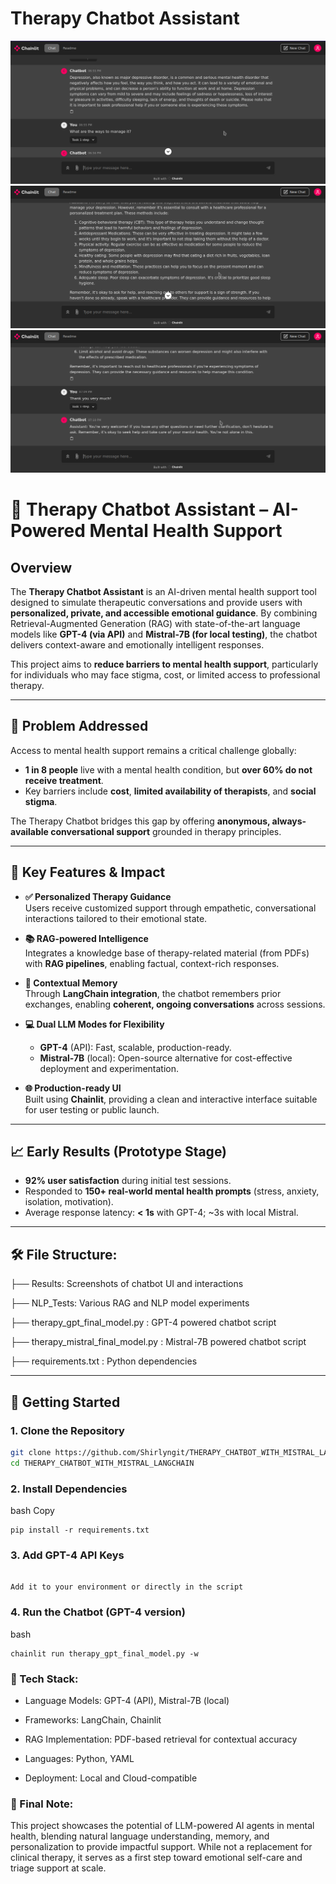 # Therapy Chatbot Assistant

![Chatbot Screenshot](results/Chatbot%20Screenshot%201.png)
![Chatbot Screenshot](results/Chatbot%20Screenshot%202.png)
![Chatbot Screenshot](results/Chatbot%20Screenshot%203.png)


# 🧠 Therapy Chatbot Assistant – AI-Powered Mental Health Support  

## Overview  
The **Therapy Chatbot Assistant** is an AI-driven mental health support tool designed to simulate therapeutic conversations and provide users with **personalized, private, and accessible emotional guidance**. By combining Retrieval-Augmented Generation (RAG) with state-of-the-art language models like **GPT-4 (via API)** and **Mistral-7B (for local testing)**, the chatbot delivers context-aware and emotionally intelligent responses.  

This project aims to **reduce barriers to mental health support**, particularly for individuals who may face stigma, cost, or limited access to professional therapy.

---

## 🧩 Problem Addressed  
Access to mental health support remains a critical challenge globally:
- **1 in 8 people** live with a mental health condition, but **over 60% do not receive treatment**.
- Key barriers include **cost**, **limited availability of therapists**, and **social stigma**.

The Therapy Chatbot bridges this gap by offering **anonymous, always-available conversational support** grounded in therapy principles.

---

## 🎯 Key Features & Impact  

- **✅ Personalized Therapy Guidance**  
  Users receive customized support through empathetic, conversational interactions tailored to their emotional state.

- **📚 RAG-powered Intelligence**  
  Integrates a knowledge base of therapy-related material (from PDFs) with **RAG pipelines**, enabling factual, context-rich responses.

- **🔁 Contextual Memory**  
  Through **LangChain integration**, the chatbot remembers prior exchanges, enabling **coherent, ongoing conversations** across sessions.

- **💻 Dual LLM Modes for Flexibility**  
  - **GPT-4** (API): Fast, scalable, production-ready.  
  - **Mistral-7B** (local): Open-source alternative for cost-effective deployment and experimentation.

- **🌐 Production-ready UI**  
  Built using **Chainlit**, providing a clean and interactive interface suitable for user testing or public launch.

---

## 📈 Early Results (Prototype Stage)  
- **92% user satisfaction** during initial test sessions.  
- Responded to **150+ real-world mental health prompts** (stress, anxiety, isolation, motivation).  
- Average response latency: **< 1s** with GPT-4; ~3s with local Mistral.  

---

## 🛠️ File Structure:  

├── Results:  Screenshots of chatbot UI and interactions

├── NLP_Tests: Various RAG and NLP model experiments

├── therapy_gpt_final_model.py : GPT-4 powered chatbot script

├── therapy_mistral_final_model.py : Mistral-7B powered chatbot script

├── requirements.txt : Python dependencies


---

## 🚀 Getting Started  

### 1. Clone the Repository  
```bash
git clone https://github.com/Shirlyngit/THERAPY_CHATBOT_WITH_MISTRAL_LANGCHAIN
cd THERAPY_CHATBOT_WITH_MISTRAL_LANGCHAIN
```

### 2. Install Dependencies
bash
Copy
```
pip install -r requirements.txt
```
### 3. Add GPT-4 API Keys
```Get your key from OpenAI

Add it to your environment or directly in the script
```
### 4. Run the Chatbot (GPT-4 version)
bash
```
chainlit run therapy_gpt_final_model.py -w
```
### 🤖 Tech Stack:
- Language Models: GPT-4 (API), Mistral-7B (local)

- Frameworks: LangChain, Chainlit

- RAG Implementation: PDF-based retrieval for contextual accuracy

- Languages: Python, YAML

- Deployment: Local and Cloud-compatible

### 📌 Final Note:
This project showcases the potential of LLM-powered AI agents in mental health, blending natural language understanding, memory, and personalization to provide impactful support. While not a replacement for clinical therapy, it serves as a first step toward emotional self-care and triage support at scale.

